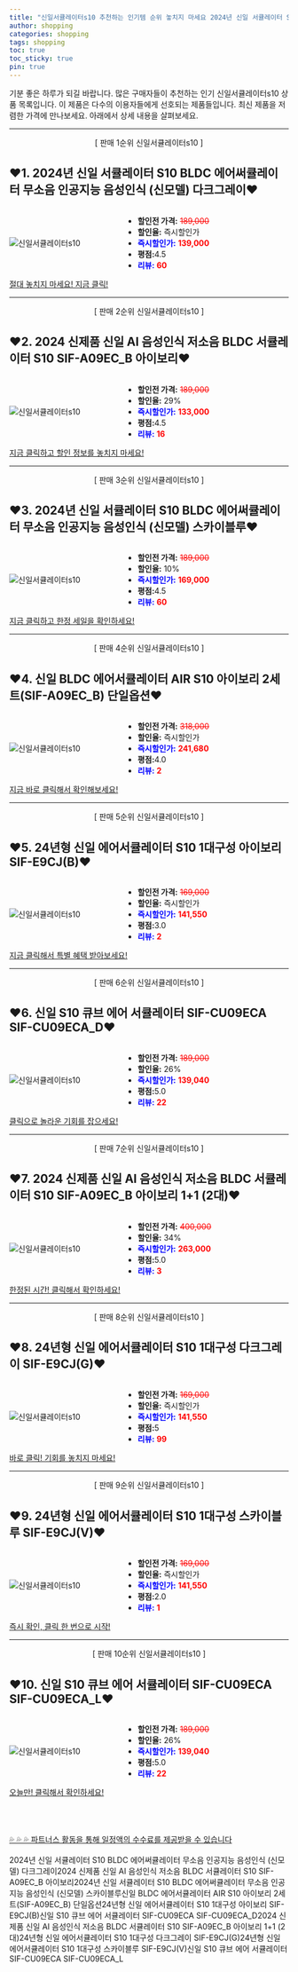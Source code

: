 ```yaml
---
title: "신일서큘레이터s10 추천하는 인기템 순위 놓치지 마세요 2024년 신일 서큘레이터 S10 BLDC"
author: shopping
categories: shopping
tags: shopping
toc: true
toc_sticky: true
pin: true
---
```

기분 좋은 하루가 되길 바랍니다. 많은 구매자들이 추천하는 인기 신일서큘레이터s10 상품 목록입니다. 이 제품은 다수의 이용자들에게 선호되는 제품들입니다. 최신 제품을 저렴한 가격에 만나보세요. 아래에서 상세 내용을 살펴보세요.

---
<p class="toplist" style="margin: 0 auto; display: block; width: fit-content;">[ 판매 1순위 신일서큘레이터s10 ]</p>

<h2><strong>❤️1. 2024년 신일 서큘레이터 S10 BLDC 에어써큘레이터 무소음 인공지능 음성인식 (신모델) 다크그레이❤️</strong></h2>

<div style="display: flex; align-items: center;">
    <div style="flex: 0.4;">
        <img src="https://thumbnail10.coupangcdn.com/thumbnails/remote/230x230ex/image/vendor_inventory/6524/0d2a84a2795beaca82482488132784b18fd9cc49261ed5c6773995c62cd7.jpg" alt="신일서큘레이터s10" style="max-width: 100%;">
    </div>
    <div style="flex: 0.6; margin-left: 10px;">
        <ul>
            <li><strong>할인전 가격:</strong> <del style="color: red;">189,000</del></li>
            <li><strong>할인율:</strong> 즉시할인가</li>
            <li><span style='color:blue'><strong>즉시할인가:</strong></span> <span style='color:red'><strong>139,000</strong></span></li>
            <li><strong>평점:</strong>4.5</li>
            <li><span style='color:blue'><strong>리뷰:</strong></span> <span style='color:red'><strong>60</strong></span></li>
        </ul>
    </div>
</div>
<div class="center">
    <a href="https://William4Davisa.github.io?lptag=AF9450613&subid=githubio&pageKey=8129207718&traceid=V0-153&itemId=23083252630&vendorItemId=90663364364" class="myButton">
        절대 놓치지 마세요! 지금 클릭!
    </a>
</div>


---
<p class="toplist" style="margin: 0 auto; display: block; width: fit-content;">[ 판매 2순위 신일서큘레이터s10 ]</p>

<h2><strong>❤️2. 2024 신제품 신일 AI 음성인식 저소음 BLDC 서큘레이터 S10 SIF-A09EC_B 아이보리❤️</strong></h2>

<div style="display: flex; align-items: center;">
    <div style="flex: 0.4;">
        <img src="https://thumbnail9.coupangcdn.com/thumbnails/remote/230x230ex/image/vendor_inventory/2f4f/c79b487dab79b1d96da7d7025b011fe17e11ac09d37c1cbe40dc5becef4b.png" alt="신일서큘레이터s10" style="max-width: 100%;">
    </div>
    <div style="flex: 0.6; margin-left: 10px;">
        <ul>
            <li><strong>할인전 가격:</strong> <del style="color: red;">189,000</del></li>
            <li><strong>할인율:</strong> 29%</li>
            <li><span style='color:blue'><strong>즉시할인가:</strong></span> <span style='color:red'><strong>133,000</strong></span></li>
            <li><strong>평점:</strong>4.5</li>
            <li><span style='color:blue'><strong>리뷰:</strong></span> <span style='color:red'><strong>16</strong></span></li>
        </ul>
    </div>
</div>
<div class="center">
    <a href="https://William4Davisa.github.io?lptag=AF9450613&subid=githubio&pageKey=8118501628&traceid=V0-153&itemId=23019808724&vendorItemId=90053597493" class="myButton">
        지금 클릭하고 할인 정보를 놓치지 마세요!
    </a>
</div>


---
<p class="toplist" style="margin: 0 auto; display: block; width: fit-content;">[ 판매 3순위 신일서큘레이터s10 ]</p>

<h2><strong>❤️3. 2024년 신일 서큘레이터 S10 BLDC 에어써큘레이터 무소음 인공지능 음성인식 (신모델) 스카이블루❤️</strong></h2>

<div style="display: flex; align-items: center;">
    <div style="flex: 0.4;">
        <img src="https://thumbnail6.coupangcdn.com/thumbnails/remote/230x230ex/image/vendor_inventory/fd77/a7dd958a6e8f8f4e54317b77dba242a45d69fd8d9ded0785d5ce41712e15.jpg" alt="신일서큘레이터s10" style="max-width: 100%;">
    </div>
    <div style="flex: 0.6; margin-left: 10px;">
        <ul>
            <li><strong>할인전 가격:</strong> <del style="color: red;">189,000</del></li>
            <li><strong>할인율:</strong> 10%</li>
            <li><span style='color:blue'><strong>즉시할인가:</strong></span> <span style='color:red'><strong>169,000</strong></span></li>
            <li><strong>평점:</strong>4.5</li>
            <li><span style='color:blue'><strong>리뷰:</strong></span> <span style='color:red'><strong>60</strong></span></li>
        </ul>
    </div>
</div>
<div class="center">
    <a href="https://William4Davisa.github.io?lptag=AF9450613&subid=githubio&pageKey=8129207718&traceid=V0-153&itemId=23083252633&vendorItemId=90663364372" class="myButton">
        지금 클릭하고 한정 세일을 확인하세요!
    </a>
</div>


---
<p class="toplist" style="margin: 0 auto; display: block; width: fit-content;">[ 판매 4순위 신일서큘레이터s10 ]</p>

<h2><strong>❤️4. 신일 BLDC 에어서큘레이터 AIR S10 아이보리 2세트(SIF-A09EC_B) 단일옵션❤️</strong></h2>

<div style="display: flex; align-items: center;">
    <div style="flex: 0.4;">
        <img src="https://thumbnail8.coupangcdn.com/thumbnails/remote/230x230ex/image/vendor_inventory/3792/5a70f8eb33b26abf60163b5d1608c2fc9e281acc7c27df0ec6e51be8b7ac.jpg" alt="신일서큘레이터s10" style="max-width: 100%;">
    </div>
    <div style="flex: 0.6; margin-left: 10px;">
        <ul>
            <li><strong>할인전 가격:</strong> <del style="color: red;">318,000</del></li>
            <li><strong>할인율:</strong> 즉시할인가</li>
            <li><span style='color:blue'><strong>즉시할인가:</strong></span> <span style='color:red'><strong>241,680</strong></span></li>
            <li><strong>평점:</strong>4.0</li>
            <li><span style='color:blue'><strong>리뷰:</strong></span> <span style='color:red'><strong>2</strong></span></li>
        </ul>
    </div>
</div>
<div class="center">
    <a href="https://William4Davisa.github.io?lptag=AF9450613&subid=githubio&pageKey=8163986526&traceid=V0-153&itemId=23287370250&vendorItemId=90319622031" class="myButton">
        지금 바로 클릭해서 확인해보세요!
    </a>
</div>


---
<p class="toplist" style="margin: 0 auto; display: block; width: fit-content;">[ 판매 5순위 신일서큘레이터s10 ]</p>

<h2><strong>❤️5. 24년형 신일 에어서큘레이터 S10 1대구성 아이보리 SIF-E9CJ(B)❤️</strong></h2>

<div style="display: flex; align-items: center;">
    <div style="flex: 0.4;">
        <img src="https://thumbnail10.coupangcdn.com/thumbnails/remote/230x230ex/image/vendor_inventory/1764/65d82bf200c3cf8922576a83d338605ab28f90e1cf350354261a1a0e5b62.jpg" alt="신일서큘레이터s10" style="max-width: 100%;">
    </div>
    <div style="flex: 0.6; margin-left: 10px;">
        <ul>
            <li><strong>할인전 가격:</strong> <del style="color: red;">169,000</del></li>
            <li><strong>할인율:</strong> 즉시할인가</li>
            <li><span style='color:blue'><strong>즉시할인가:</strong></span> <span style='color:red'><strong>141,550</strong></span></li>
            <li><strong>평점:</strong>3.0</li>
            <li><span style='color:blue'><strong>리뷰:</strong></span> <span style='color:red'><strong>2</strong></span></li>
        </ul>
    </div>
</div>
<div class="center">
    <a href="https://William4Davisa.github.io?lptag=AF9450613&subid=githubio&pageKey=8096273559&traceid=V0-153&itemId=22890668812&vendorItemId=89851340191" class="myButton">
        지금 클릭해서 특별 혜택 받아보세요!
    </a>
</div>


---
<p class="toplist" style="margin: 0 auto; display: block; width: fit-content;">[ 판매 6순위 신일서큘레이터s10 ]</p>

<h2><strong>❤️6. 신일 S10 큐브 에어 서큘레이터 SIF-CU09ECA SIF-CU09ECA_D❤️</strong></h2>

<div style="display: flex; align-items: center;">
    <div style="flex: 0.4;">
        <img src="https://thumbnail8.coupangcdn.com/thumbnails/remote/230x230ex/image/retail/images/2024/07/03/15/5/7a1d391e-3c36-4ed8-8e8c-16e53423bf8e.jpg" alt="신일서큘레이터s10" style="max-width: 100%;">
    </div>
    <div style="flex: 0.6; margin-left: 10px;">
        <ul>
            <li><strong>할인전 가격:</strong> <del style="color: red;">189,000</del></li>
            <li><strong>할인율:</strong> 26%</li>
            <li><span style='color:blue'><strong>즉시할인가:</strong></span> <span style='color:red'><strong>139,040</strong></span></li>
            <li><strong>평점:</strong>5.0</li>
            <li><span style='color:blue'><strong>리뷰:</strong></span> <span style='color:red'><strong>22</strong></span></li>
        </ul>
    </div>
</div>
<div class="center">
    <a href="https://William4Davisa.github.io?lptag=AF9450613&subid=githubio&pageKey=8151125137&traceid=V0-153&itemId=23197390372&vendorItemId=90557528535" class="myButton">
        클릭으로 놀라운 기회를 잡으세요!
    </a>
</div>


---
<p class="toplist" style="margin: 0 auto; display: block; width: fit-content;">[ 판매 7순위 신일서큘레이터s10 ]</p>

<h2><strong>❤️7. 2024 신제품 신일 AI 음성인식 저소음 BLDC 서큘레이터 S10 SIF-A09EC_B 아이보리 1+1 (2대)❤️</strong></h2>

<div style="display: flex; align-items: center;">
    <div style="flex: 0.4;">
        <img src="https://thumbnail8.coupangcdn.com/thumbnails/remote/230x230ex/image/vendor_inventory/3bc1/45362ebdb79cbe0eb6e3ef6e708c871703f72115c3625a33f89de66f27b6.png" alt="신일서큘레이터s10" style="max-width: 100%;">
    </div>
    <div style="flex: 0.6; margin-left: 10px;">
        <ul>
            <li><strong>할인전 가격:</strong> <del style="color: red;">400,000</del></li>
            <li><strong>할인율:</strong> 34%</li>
            <li><span style='color:blue'><strong>즉시할인가:</strong></span> <span style='color:red'><strong>263,000</strong></span></li>
            <li><strong>평점:</strong>5.0</li>
            <li><span style='color:blue'><strong>리뷰:</strong></span> <span style='color:red'><strong>3</strong></span></li>
        </ul>
    </div>
</div>
<div class="center">
    <a href="https://William4Davisa.github.io?lptag=AF9450613&subid=githubio&pageKey=8118520822&traceid=V0-153&itemId=23019890419&vendorItemId=90053678396" class="myButton">
        한정된 시간! 클릭해서 확인하세요!
    </a>
</div>


---
<p class="toplist" style="margin: 0 auto; display: block; width: fit-content;">[ 판매 8순위 신일서큘레이터s10 ]</p>

<h2><strong>❤️8. 24년형 신일 에어서큘레이터 S10 1대구성 다크그레이 SIF-E9CJ(G)❤️</strong></h2>

<div style="display: flex; align-items: center;">
    <div style="flex: 0.4;">
        <img src="https://thumbnail7.coupangcdn.com/thumbnails/remote/230x230ex/image/vendor_inventory/9da5/d46c38e0a591a0cacf9467dce16abbb02c061c4429f5defa3f6585c92f1f.jpg" alt="신일서큘레이터s10" style="max-width: 100%;">
    </div>
    <div style="flex: 0.6; margin-left: 10px;">
        <ul>
            <li><strong>할인전 가격:</strong> <del style="color: red;">169,000</del></li>
            <li><strong>할인율:</strong> 즉시할인가</li>
            <li><span style='color:blue'><strong>즉시할인가:</strong></span> <span style='color:red'><strong>141,550</strong></span></li>
            <li><strong>평점:</strong>5</li>
            <li><span style='color:blue'><strong>리뷰:</strong></span> <span style='color:red'><strong>99</strong></span></li>
        </ul>
    </div>
</div>
<div class="center">
    <a href="https://William4Davisa.github.io?lptag=AF9450613&subid=githubio&pageKey=8096208728&traceid=V0-153&itemId=22890444165&vendorItemId=89851339956" class="myButton">
        바로 클릭! 기회를 놓치지 마세요!
    </a>
</div>


---
<p class="toplist" style="margin: 0 auto; display: block; width: fit-content;">[ 판매 9순위 신일서큘레이터s10 ]</p>

<h2><strong>❤️9. 24년형 신일 에어서큘레이터 S10 1대구성 스카이블루 SIF-E9CJ(V)❤️</strong></h2>

<div style="display: flex; align-items: center;">
    <div style="flex: 0.4;">
        <img src="https://thumbnail6.coupangcdn.com/thumbnails/remote/230x230ex/image/vendor_inventory/19fb/8562b3948b48bd7c65801ad66a3ab87d5203ce4c145e7975c9d374458e2a.jpg" alt="신일서큘레이터s10" style="max-width: 100%;">
    </div>
    <div style="flex: 0.6; margin-left: 10px;">
        <ul>
            <li><strong>할인전 가격:</strong> <del style="color: red;">169,000</del></li>
            <li><strong>할인율:</strong> 즉시할인가</li>
            <li><span style='color:blue'><strong>즉시할인가:</strong></span> <span style='color:red'><strong>141,550</strong></span></li>
            <li><strong>평점:</strong>2.0</li>
            <li><span style='color:blue'><strong>리뷰:</strong></span> <span style='color:red'><strong>1</strong></span></li>
        </ul>
    </div>
</div>
<div class="center">
    <a href="https://William4Davisa.github.io?lptag=AF9450613&subid=githubio&pageKey=8096274066&traceid=V0-153&itemId=22890671058&vendorItemId=89851339946" class="myButton">
        즉시 확인, 클릭 한 번으로 시작!
    </a>
</div>


---
<p class="toplist" style="margin: 0 auto; display: block; width: fit-content;">[ 판매 10순위 신일서큘레이터s10 ]</p>

<h2><strong>❤️10. 신일 S10 큐브 에어 서큘레이터 SIF-CU09ECA SIF-CU09ECA_L❤️</strong></h2>

<div style="display: flex; align-items: center;">
    <div style="flex: 0.4;">
        <img src="https://thumbnail8.coupangcdn.com/thumbnails/remote/230x230ex/image/retail/images/2024/07/03/15/2/e0323298-40a4-4f12-bc1c-860c37204316.jpg" alt="신일서큘레이터s10" style="max-width: 100%;">
    </div>
    <div style="flex: 0.6; margin-left: 10px;">
        <ul>
            <li><strong>할인전 가격:</strong> <del style="color: red;">189,000</del></li>
            <li><strong>할인율:</strong> 26%</li>
            <li><span style='color:blue'><strong>즉시할인가:</strong></span> <span style='color:red'><strong>139,040</strong></span></li>
            <li><strong>평점:</strong>5.0</li>
            <li><span style='color:blue'><strong>리뷰:</strong></span> <span style='color:red'><strong>22</strong></span></li>
        </ul>
    </div>
</div>
<div class="center">
    <a href="https://William4Davisa.github.io?lptag=AF9450613&subid=githubio&pageKey=8151125137&traceid=V0-153&itemId=23197390369&vendorItemId=90557528576" class="myButton">
        오늘만! 클릭해서 확인하세요!
    </a>
</div>

<br><br><br>[💦 💦 💦 파트너스 활동을 통해 일정액의 수수료를 제공받을 수 있습니다](https://link.coupang.com/a/bcpT2c)<br><br>2024년 신일 서큘레이터 S10 BLDC 에어써큘레이터 무소음 인공지능 음성인식 (신모델) 다크그레이2024 신제품 신일 AI 음성인식 저소음 BLDC 서큘레이터 S10 SIF-A09EC_B 아이보리2024년 신일 서큘레이터 S10 BLDC 에어써큘레이터 무소음 인공지능 음성인식 (신모델) 스카이블루신일 BLDC 에어서큘레이터 AIR S10 아이보리 2세트(SIF-A09EC_B) 단일옵션24년형 신일 에어서큘레이터 S10 1대구성 아이보리 SIF-E9CJ(B)신일 S10 큐브 에어 서큘레이터 SIF-CU09ECA SIF-CU09ECA_D2024 신제품 신일 AI 음성인식 저소음 BLDC 서큘레이터 S10 SIF-A09EC_B 아이보리 1+1 (2대)24년형 신일 에어서큘레이터 S10 1대구성 다크그레이 SIF-E9CJ(G)24년형 신일 에어서큘레이터 S10 1대구성 스카이블루 SIF-E9CJ(V)신일 S10 큐브 에어 서큘레이터 SIF-CU09ECA SIF-CU09ECA_L